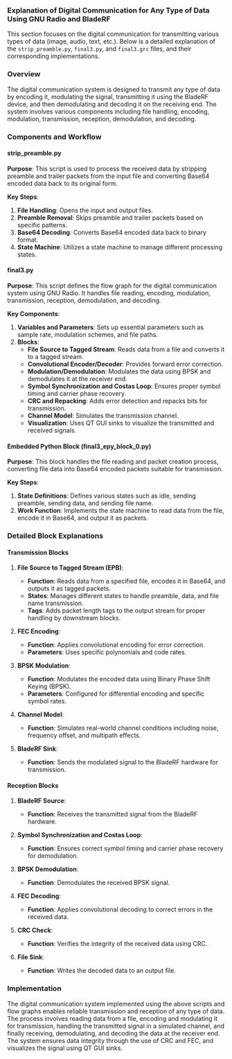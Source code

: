 ### Explanation of Digital Communication for Any Type of Data Using GNU Radio and BladeRF

This section focuses on the digital communication for transmitting various types of data (image, audio, text, etc.). Below is a detailed explanation of the `strip_preamble.py`, `final3.py`, and `final3.grc` files, and their corresponding implementations.

### Overview

The digital communication system is designed to transmit any type of data by encoding it, modulating the signal, transmitting it using the BladeRF device, and then demodulating and decoding it on the receiving end. The system involves various components including file handling, encoding, modulation, transmission, reception, demodulation, and decoding.

### Components and Workflow

#### strip_preamble.py

**Purpose**: This script is used to process the received data by stripping preamble and trailer packets from the input file and converting Base64 encoded data back to its original form.

**Key Steps**:
1. **File Handling**: Opens the input and output files.
2. **Preamble Removal**: Skips preamble and trailer packets based on specific patterns.
3. **Base64 Decoding**: Converts Base64 encoded data back to binary format.
4. **State Machine**: Utilizes a state machine to manage different processing states.

#### final3.py

**Purpose**: This script defines the flow graph for the digital communication system using GNU Radio. It handles file reading, encoding, modulation, transmission, reception, demodulation, and decoding.

**Key Components**:
1. **Variables and Parameters**: Sets up essential parameters such as sample rate, modulation schemes, and file paths.
2. **Blocks**:
    - **File Source to Tagged Stream**: Reads data from a file and converts it to a tagged stream.
    - **Convolutional Encoder/Decoder**: Provides forward error correction.
    - **Modulation/Demodulation**: Modulates the data using BPSK and demodulates it at the receiver end.
    - **Symbol Synchronization and Costas Loop**: Ensures proper symbol timing and carrier phase recovery.
    - **CRC and Repacking**: Adds error detection and repacks bits for transmission.
    - **Channel Model**: Simulates the transmission channel.
    - **Visualization**: Uses QT GUI sinks to visualize the transmitted and received signals.

#### Embedded Python Block (final3_epy_block_0.py)

**Purpose**: This block handles the file reading and packet creation process, converting file data into Base64 encoded packets suitable for transmission.

**Key Steps**:
1. **State Definitions**: Defines various states such as idle, sending preamble, sending data, and sending file name.
2. **Work Function**: Implements the state machine to read data from the file, encode it in Base64, and output it as packets.

### Detailed Block Explanations

#### Transmission Blocks

1. **File Source to Tagged Stream (EPB)**:
   - **Function**: Reads data from a specified file, encodes it in Base64, and outputs it as tagged packets.
   - **States**: Manages different states to handle preamble, data, and file name transmission.
   - **Tags**: Adds packet length tags to the output stream for proper handling by downstream blocks.

2. **FEC Encoding**:
   - **Function**: Applies convolutional encoding for error correction.
   - **Parameters**: Uses specific polynomials and code rates.

3. **BPSK Modulation**:
   - **Function**: Modulates the encoded data using Binary Phase Shift Keying (BPSK).
   - **Parameters**: Configured for differential encoding and specific symbol rates.

4. **Channel Model**:
   - **Function**: Simulates real-world channel conditions including noise, frequency offset, and multipath effects.

5. **BladeRF Sink**:
   - **Function**: Sends the modulated signal to the BladeRF hardware for transmission.

#### Reception Blocks

1. **BladeRF Source**:
   - **Function**: Receives the transmitted signal from the BladeRF hardware.

2. **Symbol Synchronization and Costas Loop**:
   - **Function**: Ensures correct symbol timing and carrier phase recovery for demodulation.

3. **BPSK Demodulation**:
   - **Function**: Demodulates the received BPSK signal.

4. **FEC Decoding**:
   - **Function**: Applies convolutional decoding to correct errors in the received data.

5. **CRC Check**:
   - **Function**: Verifies the integrity of the received data using CRC.

6. **File Sink**:
   - **Function**: Writes the decoded data to an output file.

### Implementation

The digital communication system implemented using the above scripts and flow graphs enables reliable transmission and reception of any type of data. The process involves reading data from a file, encoding and modulating it for transmission, handling the transmitted signal in a simulated channel, and finally receiving, demodulating, and decoding the data at the receiver end. The system ensures data integrity through the use of CRC and FEC, and visualizes the signal using QT GUI sinks.
